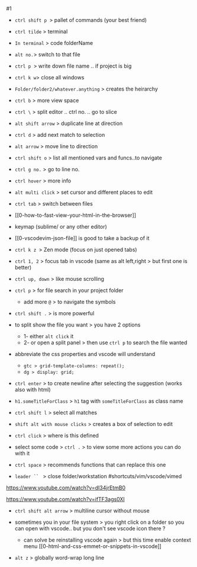 #1
- `ctrl shift p `> pallet of commands (your best friend)

- `ctrl tilde` > terminal 
- `In terminal` > code folderName
- `alt no.`> switch to that file
- `ctrl p `> write down file name .. if project is big
- `ctrl k w`> close all windows 
- `Folder/folder2/whatever.anything` > creates the heirarchy 
- `ctrl b` > more view space
- `ctrl \` > split editor .. ctrl no. .. go to slice
- `alt shift arrow` > duplicate line at direction
- `ctrl d` > add next match to selection
- `alt arrow` > move line to direction 
- `ctrl shift o` > list all mentioned vars and funcs..to navigate
- `ctrl g no.` > go to line no.
- `ctrl hover` > more info
- `alt multi click` > set cursor and different places to edit
- `ctrl tab` > switch between files

- [[0-how-to-fast-view-your-html-in-the-browser]]
- keymap (sublime/ or any other editor)
- [[0-vscodevim-json-file]] is good to take a backup of it


- `ctrl k z `> Zen mode (focus on just opened tabs)
- `ctrl 1, 2` > focus tab in vscode (same as alt left,right > but first one is better)
- `ctrl up, down` > like mouse scrolling
- `ctrl p` > for file search in your project folder
	- add more `@` > to navigate the symbols
- `ctrl shift .` > is more powerful
- to split show the file you want > you have 2 options
	- 1- either `alt click` it
	- 2- or open a split panel > then use `ctrl p` to search the file wanted
- abbreviate the css properties and vscode will understand
	- `gtc > grid-template-columns: repeat();`
	- `dg > display: grid;`
- `ctrl enter` > to create newline after selecting the suggestion (works also with html)
- `h1.someTitleForClass` > `h1` tag with `someTitleForClass` as class name
- `ctrl shift l` > select all matches
- `shift alt with mouse clicks` > creates a box of selection to edit
- `ctrl click` > where is this defined
- select some code > `ctrl .` > to view some more actions you can do with it
- `ctrl space` > recommends functions that can replace this one

- `leader `` ` > close folder/workstation #shortcuts/vim/vscode/vimed 

https://www.youtube.com/watch?v=dI34jrEtmB0

https://www.youtube.com/watch?v=ifTF3ags0XI

- `ctrl shift alt arrow` > multiline cursor without mouse
- sometimes you in your file system > you right click on a folder so you can open with vscode.. but you don't see vscode icon there ?
	- can solve be reinstalling vscode again > but this time enable context menu
[[0-html-and-css-emmet-or-snippets-in-vscode]]

- `alt z` > globally word-wrap long line